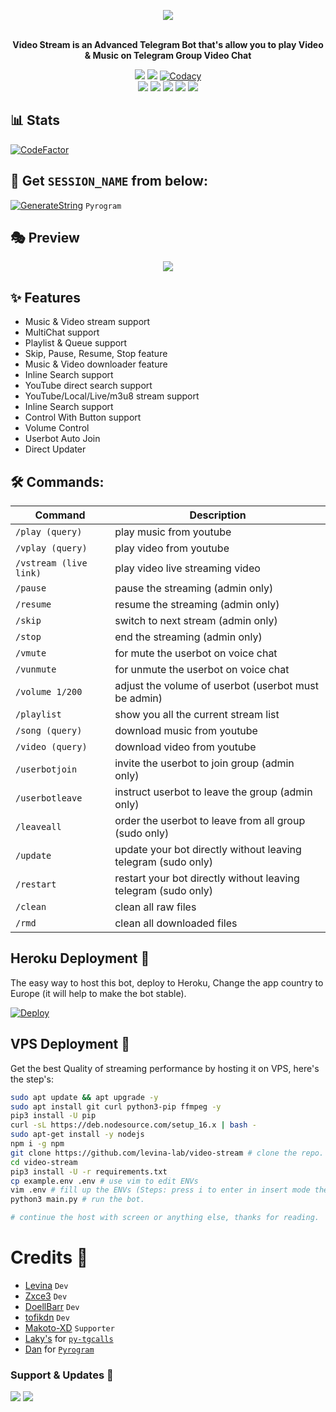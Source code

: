 <p align="center"><a href="https://t.me/VeezVideoBot"><img src="https://github.com/levina-lab/video-stream/raw/main/driver/veezlogo.png"></a></p>
<p align="center">
    <br><b>Video Stream is an Advanced Telegram Bot that's allow you to play Video & Music on Telegram Group Video Chat</b><br>
</p>
<p align="center">
    <a href="https://www.python.org/" alt="made-with-python"> <img src="https://img.shields.io/badge/Made%20with-Python-black.svg?style=flat-square&logo=python&logoColor=blue&color=red" /></a>
    <a href="https://github.com/levina-lab/video-stream/graphs/commit-activity" alt="Maintenance"> <img src="https://img.shields.io/badge/Maintained%3F-yes-red.svg?style=flat-square" /></a>
    <a href="https://app.codacy.com/gh/levina-lab/video-stream/dashboard"> <img src="https://img.shields.io/codacy/grade/a723cb464d5a4d25be3152b5d71de82d?color=red&logo=codacy&style=flat-square" alt="Codacy" /></a><br>
    <a href="https://github.com/levina-lab/video-stream"> <img src="https://img.shields.io/github/repo-size/levina-lab/video-stream?color=red&logo=github&logoColor=blue&style=flat-square" /></a>
    <a href="https://github.com/levina-lab/video-stream/commits/main"> <img src="https://img.shields.io/github/last-commit/levina-lab/video-stream?color=red&logo=github&logoColor=blue&style=flat-square" /></a>
    <a href="https://github.com/levina-lab/video-stream/issues"> <img src="https://img.shields.io/github/issues/levina-lab/video-stream?color=red&logo=github&logoColor=blue&style=flat-square" /></a>
    <a href="https://github.com/levina-lab/video-stream/network/members"> <img src="https://img.shields.io/github/forks/levina-lab/video-stream?color=red&logo=github&logoColor=blue&style=flat-square" /></a>  
    <a href="https://github.com/levina-lab/video-stream/network/members"> <img src="https://img.shields.io/github/stars/levina-lab/video-stream?color=red&logo=github&logoColor=blue&style=flat-square" /></a>  
</p>

## 📊 Stats
[![CodeFactor](https://www.codefactor.io/repository/github/levina-lab/video-stream/badge)](https://www.codefactor.io/repository/github/levina-lab/video-stream)

## 🧪 Get `SESSION_NAME` from below:

[![GenerateString](https://img.shields.io/badge/repl.it-generateString-yellowgreen)](https://replit.com/@levinalab/StringSession#main.py) ``Pyrogram``

## 🎭 Preview
<p align="center">
  <img src="https://telegra.ph/file/b8c1461bcbbad5664aa48.png">
</p>

## ✨ Features
- Music & Video stream support
- MultiChat support
- Playlist & Queue support
- Skip, Pause, Resume, Stop feature
- Music & Video downloader feature
- Inline Search support
- YouTube direct search support
- YouTube/Local/Live/m3u8 stream support
- Inline Search support
- Control With Button support
- Volume Control
- Userbot Auto Join
- Direct Updater

## 🛠 Commands:
| Command | Description |
| ------ | ------ |
| `/play (query)` | play music from youtube |
| `/vplay (query)` | play video from youtube |
| `/vstream (live link)` | play video live streaming video |
| `/pause` | pause the streaming (admin only) |
| `/resume` | resume the streaming (admin only) |
| `/skip` | switch to next stream (admin only) |
| `/stop` | end the streaming (admin only) |
| `/vmute` | for mute the userbot on voice chat |
| `/vunmute` | for unmute the userbot on voice chat |
| `/volume 1/200` | adjust the volume of userbot (userbot must be admin) |
| `/playlist` | show you all the current stream list |
| `/song (query)` | download music from youtube |
| `/video (query)` | download video from youtube |
| `/userbotjoin` | invite the userbot to join group (admin only) |
| `/userbotleave` | instruct userbot to leave the group (admin only) |
| `/leaveall` | order the userbot to leave from all group (sudo only) |
| `/update` | update your bot directly without leaving telegram (sudo only) |
| `/restart` | restart your bot directly without leaving telegram (sudo only) |
| `/clean` | clean all raw files |
| `/rmd` | clean all downloaded files |
## Heroku Deployment 💜
The easy way to host this bot, deploy to Heroku, Change the app country to Europe (it will help to make the bot stable).

[![Deploy](https://www.herokucdn.com/deploy/button.svg)](https://heroku.com/deploy?template=https://github.com/Islam766/video-stream/tree/main)

## VPS Deployment 📡
Get the best Quality of streaming performance by hosting it on VPS, here's the step's:

```sh
sudo apt update && apt upgrade -y
sudo apt install git curl python3-pip ffmpeg -y
pip3 install -U pip
curl -sL https://deb.nodesource.com/setup_16.x | bash -
sudo apt-get install -y nodejs
npm i -g npm
git clone https://github.com/levina-lab/video-stream # clone the repo.
cd video-stream
pip3 install -U -r requirements.txt
cp example.env .env # use vim to edit ENVs
vim .env # fill up the ENVs (Steps: press i to enter in insert mode then edit the file. Press Esc to exit the editing mode then type :wq! and press Enter key to save the file).
python3 main.py # run the bot.

# continue the host with screen or anything else, thanks for reading.
```

# Credits 💖

- [Levina](https://github.com/levina-lab) ``Dev``
- [Zxce3](https://github.com/Zxce3) ``Dev``
- [DoellBarr](https://github.com/DoellBarr) ``Dev``
- [tofikdn](https://github.com/tofikdn) ``Dev``
- [Makoto-XD](https://github.com/Makoto-XD) ``Supporter``
- [Laky's](https://github.com/Laky-64) for [``py-tgcalls``](https://github.com/pytgcalls/pytgcalls)
- [Dan](https://github.com/delivrance) for [``Pyrogram``](https://github.com/pyrogram)

### Support & Updates 🎑
<a href="https://t.me/VeezSupportGroup"><img src="https://img.shields.io/badge/Join-Group%20Support-blue.svg?style=for-the-badge&logo=Telegram"></a> <a href="https://t.me/levinachannel"><img src="https://img.shields.io/badge/Join-Updates%20Channel-blue.svg?style=for-the-badge&logo=Telegram"></a>
